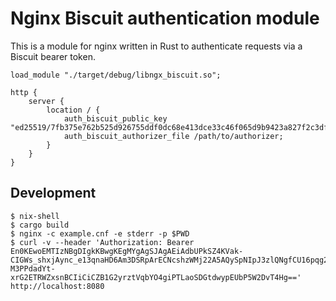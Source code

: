 # Nginx Biscuit authentication module

This is a module for nginx written in Rust to authenticate requests via a Biscuit bearer token.

```
load_module "./target/debug/libngx_biscuit.so";

http {
    server {
        location / {
	        auth_biscuit_public_key "ed25519/7fb375e762b525d926755ddf0dc68e413dce33c46f065d9b9423a827f2c3df0e";
	        auth_biscuit_authorizer_file /path/to/authorizer;
        }
    }
}
```


## Development

```
$ nix-shell
$ cargo build
$ nginx -c example.cnf -e stderr -p $PWD
$ curl -v --header 'Authorization: Bearer En0KEwoEMTIzNBgDIgkKBwgKEgMYgAgSJAgAEiAdbUPkSZ4KVak-CIGWs_shxjAync_e13qnaHD6Am3DSRpArECNcshzWMj22A5AQySpNIpJ3zlQNgfCU16pqg2V6N8Yw5CfFqUvo8qrG9qC3-M3PPdadYt-xrG2ETRWZxsnBCIiCiCZB1G2yrztVqbYO4giPTLaoSDGtdwypEUbP5W2DvT4Hg==' http://localhost:8080
```
